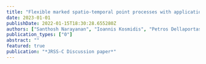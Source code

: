 ```yaml
---
title: "Flexible marked spatio-temporal point processes with applications to event sequences from association football"
date: 2023-01-01
publishDate: 2022-01-15T18:30:28.655280Z
authors: ["Santhosh Narayanan", "Ioannis Kosmidis", "Petros Dellaportas"]
publication_types: ["0"]
abstract: ""
featured: true
publication: "*JRSS-C Discussion paper*"
---
```


